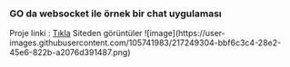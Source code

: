 <h3>GO da websocket ile örnek bir chat uygulaması</h3>
Proje linki : <a href="https://poisedsmoothengineers.hasan-kilici.repl.co/">Tıkla</a>
Siteden görüntüler
![image](https://user-images.githubusercontent.com/105741983/217249304-bbf6c3c4-28e2-45e6-822b-a2076d391487.png)
